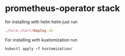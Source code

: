 # prometheus-operator stack

for installing with helm helm just run 

```ruby
./helm-chart/Deploy.sh 
```

For installing with kustomization run

```ruby
kubectl apply -f kustomization/
```
